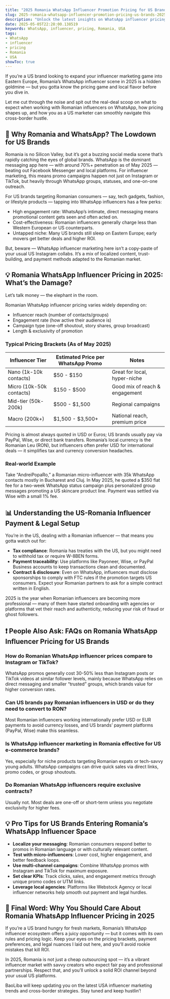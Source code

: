 ```yaml
---
title: "2025 Romania WhatsApp Influencer Promotion Pricing for US Brands: What You Need to Know"
slug: 2025-romania-whatsapp-influencer-promotion-pricing-us-brands-2025-05-05
description: "Unlock the latest insights on WhatsApp influencer pricing in Romania for 2025. A practical guide for US brands looking to tap into Romania’s influencer scene via WhatsApp marketing."
date: 2025-05-05T22:28:00.138519
keywords: WhatsApp, influencer, pricing, Romania, USA
tags:
- WhatsApp
- influencer
- pricing
- Romania
- USA
showToc: true
---
```


If you’re a US brand looking to expand your influencer marketing game into Eastern Europe, Romania’s WhatsApp influencer scene in 2025 is a hidden goldmine — but you gotta know the pricing game and local flavor before you dive in.

Let me cut through the noise and spit out the real-deal scoop on what to expect when working with Romanian influencers on WhatsApp, how pricing shapes up, and how you as a US marketer can smoothly navigate this cross-border hustle.

## 📢 Why Romania and WhatsApp? The Lowdown for US Brands

Romania is no Silicon Valley, but it’s got a buzzing social media scene that’s rapidly catching the eyes of global brands. WhatsApp is the dominant messaging app here — with around 70%+ penetration as of May 2025 — beating out Facebook Messenger and local platforms. For influencer marketing, this means promo campaigns happen not just on Instagram or TikTok, but heavily through WhatsApp groups, statuses, and one-on-one outreach.

For US brands targeting Romanian consumers — say, tech gadgets, fashion, or lifestyle products — tapping into WhatsApp influencers has a few perks:

- High engagement rate: WhatsApp’s intimate, direct messaging means promotional content gets seen and often acted on.
- Cost-effectiveness: Romanian influencers generally charge less than Western European or US counterparts.
- Untapped niche: Many US brands still sleep on Eastern Europe; early movers get better deals and higher ROI.

But, beware — WhatsApp influencer marketing here isn’t a copy-paste of your usual US Instagram collabs. It’s a mix of localized content, trust-building, and payment methods adapted to the Romanian market.

## 💡 Romania WhatsApp Influencer Pricing in 2025: What’s the Damage?

Let’s talk money — the elephant in the room.

Romanian WhatsApp influencer pricing varies widely depending on:

- Influencer reach (number of contacts/groups)
- Engagement rate (how active their audience is)
- Campaign type (one-off shoutout, story shares, group broadcast)
- Length & exclusivity of promotion

### Typical Pricing Brackets (As of May 2025)

| Influencer Tier       | Estimated Price per WhatsApp Promo | Notes                            |
|----------------------|-----------------------------------|---------------------------------|
| Nano (1k-10k contacts) | $50 - $150                       | Great for local, hyper-niche     |
| Micro (10k-50k contacts)| $150 - $500                     | Good mix of reach & engagement   |
| Mid-tier (50k-200k)    | $500 - $1,500                   | Regional campaigns               |
| Macro (200k+)          | $1,500 - $3,500+                | National reach, premium price    |

Pricing is almost always quoted in USD or Euros; US brands usually pay via PayPal, Wise, or direct bank transfers. Romania’s local currency is the Romanian Leu (RON), but influencers often prefer USD for international deals — it simplifies tax and currency conversion headaches.

### Real-world Example

Take “AndreiPopaRo,” a Romanian micro-influencer with 35k WhatsApp contacts mostly in Bucharest and Cluj. In May 2025, he quoted a $350 flat fee for a two-week WhatsApp status campaign plus personalized group messages promoting a US skincare product line. Payment was settled via Wise with a small 1% fee.

## 📊 Understanding the US-Romania Influencer Payment & Legal Setup

You’re in the US, dealing with a Romanian influencer — that means you gotta watch out for:

- **Tax compliance**: Romania has treaties with the US, but you might need to withhold tax or require W-8BEN forms.
- **Payment traceability**: Use platforms like Payoneer, Wise, or PayPal Business accounts to keep transactions clean and documented.
- **Contract & disclosure**: Even on WhatsApp, influencers must disclose sponsorships to comply with FTC rules if the promotion targets US consumers. Expect your Romanian partners to ask for a simple contract written in English.

2025 is the year when Romanian influencers are becoming more professional — many of them have started onboarding with agencies or platforms that vet their reach and authenticity, reducing your risk of fraud or ghost followers.

## ❗ People Also Ask: FAQs on Romania WhatsApp Influencer Pricing for US Brands

### How do Romanian WhatsApp influencer prices compare to Instagram or TikTok?

WhatsApp promos generally cost 30-50% less than Instagram posts or TikTok videos at similar follower levels, mainly because WhatsApp relies on direct messaging and smaller “trusted” groups, which brands value for higher conversion rates.

### Can US brands pay Romanian influencers in USD or do they need to convert to RON?

Most Romanian influencers working internationally prefer USD or EUR payments to avoid currency losses, and US brands’ payment platforms (PayPal, Wise) make this seamless.

### Is WhatsApp influencer marketing in Romania effective for US e-commerce brands?

Yes, especially for niche products targeting Romanian expats or tech-savvy young adults. WhatsApp campaigns can drive quick sales via direct links, promo codes, or group shoutouts.

### Do Romanian WhatsApp influencers require exclusive contracts?

Usually not. Most deals are one-off or short-term unless you negotiate exclusivity for higher fees.

## 💡 Pro Tips for US Brands Entering Romania’s WhatsApp Influencer Space

- **Localize your messaging**: Romanian consumers respond better to promos in Romanian language or with culturally relevant content.
- **Test with micro-influencers**: Lower cost, higher engagement, and better feedback loops.
- **Use multi-channel campaigns**: Combine WhatsApp promos with Instagram and TikTok for maximum exposure.
- **Set clear KPIs**: Track clicks, sales, and engagement metrics through unique promo codes or UTM links.
- **Leverage local agencies**: Platforms like Webstock Agency or local influencer networks help smooth out payment and legal hurdles.

## 📢 Final Word: Why You Should Care About Romania WhatsApp Influencer Pricing in 2025

If you’re a US brand hungry for fresh markets, Romania’s WhatsApp influencer ecosystem offers a juicy opportunity — but it comes with its own rules and pricing logic. Keep your eyes on the pricing brackets, payment preferences, and legal nuances I laid out here, and you’ll avoid rookie mistakes that kill ROI.

In 2025, Romania is not just a cheap outsourcing spot — it’s a vibrant influencer market with savvy creators who expect fair pay and professional partnerships. Respect that, and you’ll unlock a solid ROI channel beyond your usual US platforms.

BaoLiba will keep updating you on the latest USA influencer marketing trends and cross-border strategies. Stay tuned and keep hustlin’!
